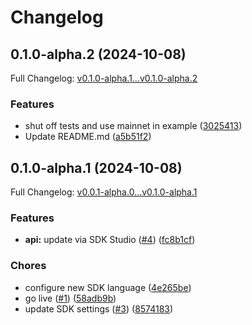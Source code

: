 # Changelog

## 0.1.0-alpha.2 (2024-10-08)

Full Changelog: [v0.1.0-alpha.1...v0.1.0-alpha.2](https://github.com/maestro-org/maestro-bitcoin-go-sdk/compare/v0.1.0-alpha.1...v0.1.0-alpha.2)

### Features

* shut off tests and use mainnet in example ([3025413](https://github.com/maestro-org/maestro-bitcoin-go-sdk/commit/3025413884422b58e1743bf8fb2d05a7dd619e24))
* Update README.md ([a5b51f2](https://github.com/maestro-org/maestro-bitcoin-go-sdk/commit/a5b51f2f9682d2652ebb8f4e3dc54af72894172d))

## 0.1.0-alpha.1 (2024-10-08)

Full Changelog: [v0.0.1-alpha.0...v0.1.0-alpha.1](https://github.com/maestro-org/maestro-bitcoin-go-sdk/compare/v0.0.1-alpha.0...v0.1.0-alpha.1)

### Features

* **api:** update via SDK Studio ([#4](https://github.com/maestro-org/maestro-bitcoin-go-sdk/issues/4)) ([fc8b1cf](https://github.com/maestro-org/maestro-bitcoin-go-sdk/commit/fc8b1cf8e9f39bd269055051902b23a60c16b37d))


### Chores

* configure new SDK language ([4e265be](https://github.com/maestro-org/maestro-bitcoin-go-sdk/commit/4e265be800eec9f36fee72f43b7057b46f530204))
* go live ([#1](https://github.com/maestro-org/maestro-bitcoin-go-sdk/issues/1)) ([58adb9b](https://github.com/maestro-org/maestro-bitcoin-go-sdk/commit/58adb9b2105c594c54d80811713794276e182b4e))
* update SDK settings ([#3](https://github.com/maestro-org/maestro-bitcoin-go-sdk/issues/3)) ([8574183](https://github.com/maestro-org/maestro-bitcoin-go-sdk/commit/85741837cfd5517f572110e7be96a1fbda4dc96c))
